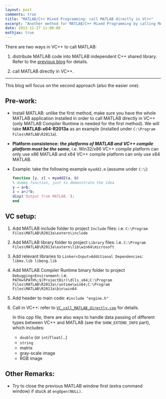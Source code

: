 ```yaml
---
layout: post
comments: true
title: "MATLAB/C++ Mixed Programming: call MATLAB directly in VC++"
excerpt: "Another method for MATLAB/C++ Mixed Programming by calling MATLAB directly in VC++."
date: 2013-12-27 11:00:00
mathjax: true
---
```


There are two ways in VC++ to call MATLAB:

1. distribute MATLAB code into MATLAB independent C++ shared library. Refer to the [previous blog](http://blog-ythu.github.io/2012/04/29/mixed-programming-distribute-MATLAB/) for details.

2. call MATLAB directly in VC++.

---
This blog will focus on the second approach (also the easier one).

<!-- add TOC here -->
<div id="genTocHere"></div>

## Pre-work:
- Install MATLAB: unlike the first method, make sure you have the whole MATLAB application installed in order to call MATLAB directly in VC++ (only MATLAB Compiler Runtime is needed for the first method). We will take **MATLAB-x64-R2013a** as an example (installed under `C:\Program Files\MATLAB\R2013a`).
- **Platform consistence:** ***the platforms of MATLAB and VC++ compile platform must be the same***, i.e. Win32/x86 VC\++ compile platform can only use x86 MATLAB and x64 VC\++ compile platform can only use x64 MATLAB.
- Example: take the following example `myadd2.m` (assume under `C:\`):

	~~~matlab
	function [y, z] = myadd2(a, b)
	% dummy function, just to demonstrate the idea
	y = a+b;
	z = a+2*b;
	disp('Output from MATLAB.');
	end
	~~~

## VC setup:
1. Add MATLAB include folder to project `Include` files: i.e. `C:\Program Files\MATLAB\R2013a\extern\include`
2. Add MATLAB library folder to project `Library` files: i.e. `C:\Program Files\MATLAB\R2013a\extern\lib\win64\microsoft`
3. Add relevant libraries to `Linker>Input>Additional Dependencies`: `libmx.lib libeng.lib`
4. Add MATLAB Compiler Runtime binary folder to project `Debugging>Environment`: i.e. `PATH=%PATH%;$(ProjectDir)\dlls_x64;C:\Program Files\MATLAB\R2013a\runtime\win64;C:\Program Files\MATLAB\R2013a\bin\win64`
5. Add header to main code: `#include "engine.h"`
2. Call in VC++: refer to [`VC_call_MATLAB_directly.cpp`](https://bitbucket.org/herohuyongtao/files/src/tip/files/cplusplus/VC_call_MATLAB_directly.cpp) for details.

	In this cpp file, there are also ways to handle data passing of different types between VC++ and MATLAB (see the `SHOW_EXTEND_INFO` part), which includes:
    - `double` (or `int`/`float`/…)
    - `string`
    - matrix
    - gray-scale image
    - RGB image

## Other Remarks:
- Try to close the previous MATLAB window first (extra command window) if stuck at `engOpen(NULL)`.
